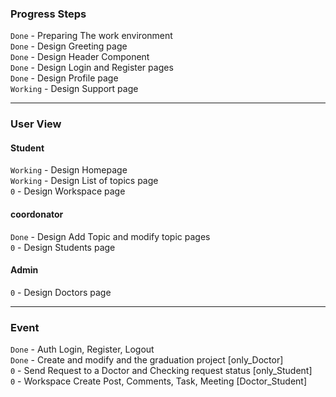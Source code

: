### Progress Steps

`Done` - Preparing The work environment\
`Done` - Design Greeting page\
`Done` - Design Header Component\
`Done` - Design Login and Register pages\
`Done` - Design Profile page\
`Working` - Design Support page

<hr />

### User View

#### Student

`Working` - Design Homepage\
`Working` - Design List of topics page\
`0` - Design Workspace page

#### coordonator

`Done` - Design Add Topic and modify topic pages\
`0` - Design Students page

#### Admin

`0` - Design Doctors page

<hr />

### Event

`Done` - Auth Login, Register, Logout\
`Done` - Create and modify and the graduation project [only_Doctor]\
`0` - Send Request to a Doctor and Checking request status [only_Student]\
`0` - Workspace Create Post, Comments, Task, Meeting [Doctor_Student]
